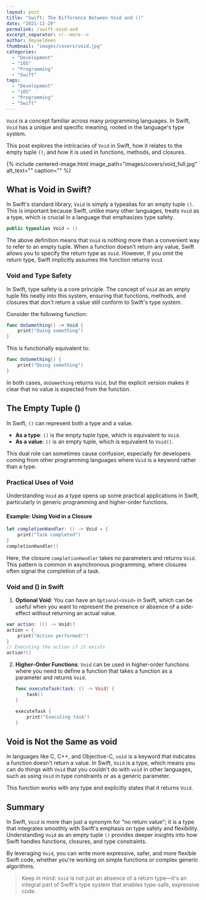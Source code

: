 ```yaml
---
layout: post
title: "Swift: The Difference Between Void and ()"
date: "2021-11-29"
permalink: /swift-void-and
excerpt_separator: <!--more-->
author: deyaeldeen
thumbnail: "images/covers/void.jpg"
categories:
  - "Development"
  - "iOS"
  - "Programming"
  - "Swift"
tags: 
  - "Development"
  - "iOS"
  - "Programming"
  - "Swift"
---
```


`Void` is a concept familiar across many programming languages. In Swift, `Void` has a unique and specific meaning, rooted in the language's type system. 

<!--more-->

This post explores the intricacies of `Void` in Swift, how it relates to the empty tuple `()`, and how it is used in functions, methods, and closures.

{%
 include centered-image.html 
 image_path="images/covers/void_full.jpg"
 alt_text="" 
 caption=""
%}

## What is Void in Swift?

In Swift's standard library, `Void` is simply a typealias for an empty tuple `()`. This is important because Swift, unlike many other languages, treats `Void` as a type, which is crucial in a language that emphasizes type safety.

```swift
public typealias Void = ()
```

The above definition means that `Void` is nothing more than a convenient way to refer to an empty tuple. When a function doesn't return any value, Swift allows you to specify the return type as `Void`. However, if you omit the return type, Swift implicitly assumes the function returns `Void`.

### Void and Type Safety

In Swift, type safety is a core principle. The concept of `Void` as an empty tuple fits neatly into this system, ensuring that functions, methods, and closures that don't return a value still conform to Swift's type system.

Consider the following function:

```swift
func doSomething() -> Void {
    print("Doing something")
}
```

This is functionally equivalent to:

```swift
func doSomething() {
    print("Doing something")
}
```

In both cases, `doSomething` returns `Void`, but the explicit version makes it clear that no value is expected from the function.

## The Empty Tuple ()

In Swift, `()` can represent both a type and a value.

- **As a type**: `()` is the empty tuple type, which is equivalent to `Void`.
- **As a value**: `()` is an empty tuple, which is equivalent to `Void()`.

This dual role can sometimes cause confusion, especially for developers coming from other programming languages where `Void` is a keyword rather than a type.

### Practical Uses of Void

Understanding `Void` as a type opens up some practical applications in Swift, particularly in generic programming and higher-order functions.

#### Example: Using Void in a Closure

```swift
let completionHandler: () -> Void = {
    print("Task completed")
}
completionHandler()
```

Here, the closure `completionHandler` takes no parameters and returns `Void`. This pattern is common in asynchronous programming, where closures often signal the completion of a task.

### Void and () in Swift

1. **Optional Void**: You can have an `Optional<Void>` in Swift, which can be useful when you want to represent the presence or absence of a side-effect without returning an actual value.
   
```swift
var action: (() -> Void)?
action = {
    print("Action performed!")
}
// Executing the action if it exists
action?()
```

2. **Higher-Order Functions**: `Void` can be used in higher-order functions where you need to define a function that takes a function as a parameter and returns `Void`.

   ```swift
   func executeTask(task: () -> Void) {
       task()
   }
   
   executeTask {
       print("Executing task")
   }
   ```

## Void is Not the Same as void

In languages like C, C++, and Objective-C, `void` is a keyword that indicates a function doesn't return a value. In Swift, `Void` is a type, which means you can do things with `Void` that you couldn't do with `void` in other languages, such as using `Void` in type constraints or as a generic parameter.

This function works with any type and explicitly states that it returns `Void`.

## Summary

In Swift, `Void` is more than just a synonym for "no return value"; it is a type that integrates smoothly with Swift's emphasis on type safety and flexibility. Understanding `Void` as an empty tuple `()` provides deeper insights into how Swift handles functions, closures, and type constraints. 

By leveraging `Void`, you can write more expressive, safer, and more flexible Swift code, whether you're working on simple functions or complex generic algorithms.

> Keep in mind: `Void` is not just an absence of a return type—it's an integral part of Swift's type system that enables type-safe, expressive code.
